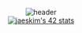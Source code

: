 

<div align="center">
  

  ![header](https://capsule-render.vercel.app/api?type=slice&color=AB1700&height=300&section=header&text=Andrew%20The%20Teacher&fontSize=90)
  </br>
  [![jaeskim's 42 stats](https://badge42.herokuapp.com/api/stats/cshelob)](https://github.com/Cihlazom/badge42)

</div>

<!--
**Cihlazom/Cihlazom** is a ✨ _special_ ✨ repository because its `README.md` (this file) appears on your GitHub profile.

Here are some ideas to get you started:

- 🔭 I’m currently working on ...
- 🌱 I’m currently learning ...
- 👯 I’m looking to collaborate on ...
- 🤔 I’m looking for help with ...
- 💬 Ask me about ...
- 📫 How to reach me: ...
- 😄 Pronouns: ...
- ⚡ Fun fact: ...
-->
